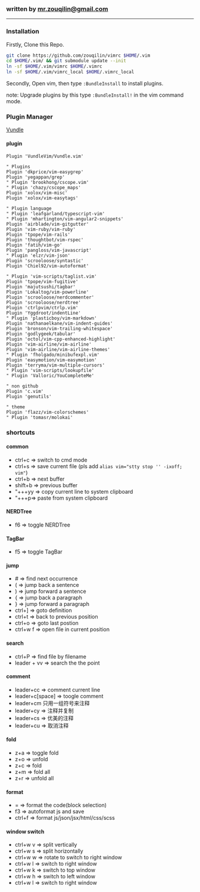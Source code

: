 ### written by mr.zouqilin@gmail.com

--------------------------------------------

### Installation
Firstly, Clone this Repo.
```bash
git clone https://github.com/zouqilin/vimrc $HOME/.vim
cd $HOME/.vim/ && git submodule update --init
ln -sf $HOME/.vim/vimrc $HOME/.vimrc
ln -sf $HOME/.vim/vimrc_local $HOME/.vimrc_local
```
Secondly, Open vim, then type `:BundleInstall` to install plugins.

note: Upgrade plugins by this type `:BundleInstall!` in the vim command mode.

### Plugin Manager
[Vundle](https://github.com/VundleVim/Vundle.vim)

#### plugin
```config
Plugin 'VundleVim/Vundle.vim'

" Plugins
Plugin 'dkprice/vim-easygrep'
Plugin 'yegappan/grep'
" Plugin 'brookhong/cscope.vim'
" Plugin 'chazy/cscope_maps'
Plugin 'xolox/vim-misc'
Plugin 'xolox/vim-easytags'

" Plugin language
" Plugin 'leafgarland/typescript-vim'
" Plugin 'mhartington/vim-angular2-snippets'
Plugin 'airblade/vim-gitgutter'
Plugin 'vim-ruby/vim-ruby'
Plugin 'tpope/vim-rails'
Plugin 'thoughtbot/vim-rspec'
Plugin 'fatih/vim-go'
Plugin 'pangloss/vim-javascript'
" Plugin 'elzr/vim-json'
Plugin 'scrooloose/syntastic'
Plugin 'Chiel92/vim-autoformat'

" Plugin 'vim-scripts/taglist.vim'
Plugin 'tpope/vim-fugitive'
Plugin 'majutsushi/tagbar'
Plugin 'Lokaltog/vim-powerline'
Plugin 'scrooloose/nerdcommenter'
Plugin 'scrooloose/nerdtree'
Plugin 'ctrlpvim/ctrlp.vim'
Plugin 'Yggdroot/indentLine'
" Plugin 'plasticboy/vim-markdown'
Plugin 'nathanaelkane/vim-indent-guides'
Plugin 'bronson/vim-trailing-whitespace'
Plugin 'godlygeek/tabular'
Plugin 'octol/vim-cpp-enhanced-highlight'
Plugin 'vim-airline/vim-airline'
Plugin 'vim-airline/vim-airline-themes'
" Plugin 'fholgado/minibufexpl.vim'
Plugin 'easymotion/vim-easymotion'
Plugin 'terryma/vim-multiple-cursors'
" Plugin 'vim-scripts/lookupfile'
" Plugin 'Valloric/YouCompleteMe'

" non github
Plugin 'c.vim'
Plugin 'genutils'

" theme
Plugin 'flazz/vim-colorschemes'
" Plugin 'tomasr/molokai'
```

### shortcuts

#### common
* ctrl+c => switch to cmd mode
* ctrl+s => save current file (pls add `alias vim="stty stop '' -ixoff; vim"`)
* ctrl+b => next buffer
* shift+b => previous buffer
* "+\++yy => copy current line to system clipboard
* "+\++p=> paste from system clipboard

#### NERDTree
* f6 => toggle NERDTree

#### TagBar
* f5 => toggle TagBar

#### jump
* \# => find next occurrence
* ( => jump back a sentence
* ) => jump forward a sentence
* { => jump back a paragraph
* } => jump forward a paragraph
* ctrl+] => goto definition
* ctrl+t => back to previous position
* ctrl+o => goto last postion
* ctrl+w f => open file in current position

#### search
* ctrl+P => find file by filename
* leader + vv => search the the point

#### comment
* leader+cc => comment current line
* leader+c[space] => toogle comment
* leader+cm 只用一组符号来注释
* leader+cy => 注释并复制
* leader+cs => 优美的注释
* leader+cu => 取消注释

#### fold
* z+a => toggle fold
* z+o => unfold
* z+c => fold
* z+m => fold all
* z+r => unfold all

#### format
* = => format the code(block selection)
* f3 => autoformat js and save
* ctrl+f => format js/json/jsx/html/css/scss

#### window switch
* ctrl+w v => split vertically
* ctrl+w s => split horizontally
* ctrl+w w => rotate to switch to right window
* ctrl+w l => switch to right window
* ctrl+w k => switch to top window
* ctrl+w h => switch to left window
* ctrl+w l => switch to right window
